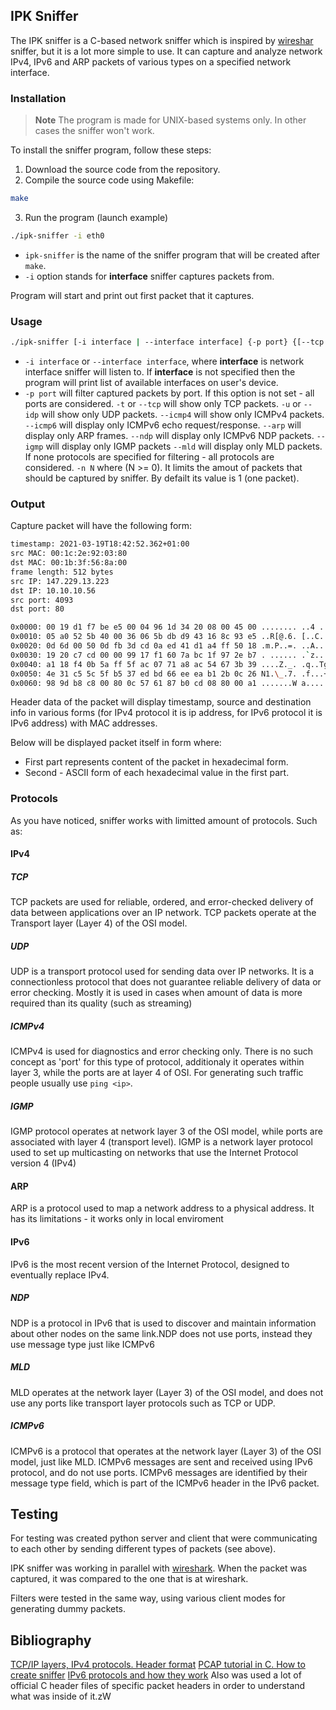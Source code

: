 ## IPK Sniffer

The IPK sniffer is a C-based network sniffer which is inspired by [wireshar](https://www.wireshark.org/) sniffer, but it is a lot more simple to use. It can capture and analyze network IPv4, IPv6 and ARP packets of various types on a specified network interface.

### Installation
> **Note**
The program is made for UNIX-based systems only. In other cases the sniffer won't work.

To install the sniffer program, follow these steps:
1. Download the source code from the repository.
2. Compile the source code using Makefile:
```bash
make
```
3. Run the program (launch example)
```bash
./ipk-sniffer -i eth0
```

- `ipk-sniffer` is the name of the sniffer program that will be created after `make`.
- `-i` option stands for **interface** sniffer captures packets from.

Program will start and print out first packet that it captures.

### Usage

```bash
./ipk-sniffer [-i interface | --interface interface] {-p port} {[--tcp|-t] [--udp|-u] [--arp] [--icmp] } {-n num}
```

- `-i interface` or `--interface interface`, where **interface** is network interface sniffer will listen to. If **interface** is not specified then the program will print list of available interfaces on user's device.
- `-p port` will filter captured packets by port. If this option is not set - all ports are considered.
`-t` or `--tcp` will show only TCP packets.
`-u` or `--idp` will show only UDP packets.
`--icmp4` will show only ICMPv4 packets.
`--icmp6` will display only ICMPv6 echo request/response.
`--arp` will display only ARP frames.
`--ndp` will display only ICMPv6 NDP packets.
`--igmp` will display only IGMP packets
`--mld` will display only MLD packets.
If none protocols are specified for filtering - all protocols are considered.
`-n N` where (N >= 0). It limits the amout of packets that should be captured by sniffer. By defailt its value is 1 (one packet).
### Output
Capture packet will have the following form:
```bash
timestamp: 2021-03-19T18:42:52.362+01:00
src MAC: 00:1c:2e:92:03:80
dst MAC: 00:1b:3f:56:8a:00
frame length: 512 bytes
src IP: 147.229.13.223
dst IP: 10.10.10.56
src port: 4093
dst port: 80

0x0000: 00 19 d1 f7 be e5 00 04 96 1d 34 20 08 00 45 00 ........ ..4 ..
0x0010: 05 a0 52 5b 40 00 36 06 5b db d9 43 16 8c 93 e5 ..R[@.6. [..C....
0x0020: 0d 6d 00 50 0d fb 3d cd 0a ed 41 d1 a4 ff 50 18 .m.P..=. ..A...P.
0x0030: 19 20 c7 cd 00 00 99 17 f1 60 7a bc 1f 97 2e b7 . ...... .`z.....
0x0040: a1 18 f4 0b 5a ff 5f ac 07 71 a8 ac 54 67 3b 39 ....Z._. .q..Tg;9
0x0050: 4e 31 c5 5c 5f b5 37 ed bd 66 ee ea b1 2b 0c 26 N1.\_.7. .f...+.&
0x0060: 98 9d b8 c8 00 80 0c 57 61 87 b0 cd 08 80 00 a1 .......W a.......
```
Header data of the packet will display timestamp, source and destination info in various forms (for IPv4 protocol it is ip address, for IPv6 protocol it is IPv6 address) with MAC addresses.

Below will be displayed packet itself in form where:
- First part represents content of the packet in hexadecimal form.
- Second - ASCII form of each hexadecimal value in the first part.

### Protocols
As you have noticed, sniffer works with limitted amount of protocols. Such as:

#### IPv4
##### TCP
TCP packets are used for reliable, ordered, and error-checked
delivery of data between applications over an IP network. TCP packets operate
at the Transport layer (Layer 4) of the OSI model.

##### UDP
UDP is a transport protocol used for sending data over IP networks. It is a connectionless protocol that does not guarantee reliable delivery of data or error checking. Mostly it is used in cases when amount of data is more required than its quality (such as streaming)

##### ICMPv4
ICMPv4 is used for diagnostics and error checking only.
There is no such concept as 'port' for this type of protocol, additionaly
it operates within layer 3, while the ports are at layer 4 of OSI. For generating such traffic people usually use `ping <ip>`.

##### IGMP
IGMP protocol operates at network layer 3 of the OSI model, while ports are associated with layer 4 (transport level). IGMP is a network layer protocol used to set up multicasting on networks that use the Internet Protocol version 4 (IPv4)

#### ARP
ARP is a protocol used to map a network address
to a physical address. It has its limitations - it works only in local enviroment

#### IPv6
IPv6 is the most recent version of the Internet Protocol, designed to eventually replace IPv4.

##### NDP
NDP is a protocol in IPv6 that is used to
discover and maintain information about other nodes on the same link.NDP does not use ports, instead they use message type just like ICMPv6

##### MLD
MLD operates at the network layer (Layer 3) of the OSI model, and does not use any ports like transport layer protocols such as TCP or UDP.

##### ICMPv6
ICMPv6 is a protocol that operates at the network layer (Layer 3) of the OSI model, just like MLD. ICMPv6 messages are sent and received using IPv6 protocol, and do not use ports. ICMPv6 messages are identified by their message type field, which is part of the ICMPv6 header in the IPv6 packet.

## Testing
For testing was created python server and client that were communicating to each other by sending different types of packets (see above). 

IPK sniffer was working in parallel with [wireshark](https://www.wireshark.org/). When the packet was captured, it was compared to the one that is at wireshark.

Filters were tested in the same way, using various client modes for generating dummy packets.

## Bibliography
[TCP/IP layers, IPv4 protocols. Header format](https://book.huihoo.com/iptables-tutorial/c171.htm)
[PCAP tutorial in C. How to create sniffer](https://www.tcpdump.org/pcap.html)
[IPv6 protocols and how they work](https://www.spiceworks.com/tech/networking/articles/what-is-ipv6/)
Also was used a lot of official C header files of specific packet headers in order to understand what was inside of it.zW
